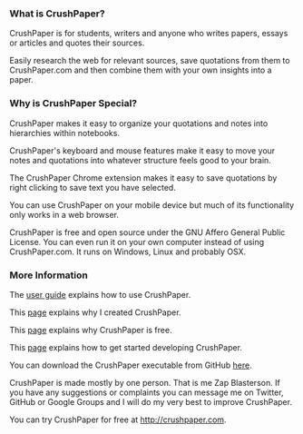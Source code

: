 <!---
Copyright 2015 CrushPaper.com.

This file is part of CrushPaper.

CrushPaper is free software: you can redistribute it and/or modify
it under the terms of version 3 of the GNU Affero General Public
License as published by the Free Software Foundation.

CrushPaper is distributed in the hope that it will be useful,
but WITHOUT ANY WARRANTY; without even the implied warranty of
MERCHANTABILITY or FITNESS FOR A PARTICULAR PURPOSE.  See the
GNU Affero General Public License for more details.

You should have received a copy of the GNU Affero General Public License
along with CrushPaper.  If not, see <http://www.gnu.org/licenses/>.
--->

### What is CrushPaper?
CrushPaper is for students, writers and anyone who writes papers, essays or articles and quotes their sources.

Easily research the web for relevant sources, save quotations from them to CrushPaper.com and then combine them with your own insights into a paper. 

### Why is CrushPaper Special?
CrushPaper makes it easy to organize your quotations and notes into hierarchies within notebooks.

CrushPaper's keyboard and mouse features make it easy to move your notes and quotations into whatever structure feels good to your brain. 

The CrushPaper Chrome extension makes it easy to save quotations by right clicking to save text you have selected.

You can use CrushPaper on your mobile device but much of its functionality only works in a web browser.
  
CrushPaper is free and open source under the GNU Affero General Public License. You can even run it on your own computer instead of using CrushPaper.com. It runs on Windows, Linux and probably OSX.

### More Information
The [user guide](doc/User-Guide.md) explains how to use CrushPaper.

This [page](doc/Why-I-Created-CrushPaper.md) explains why I created CrushPaper.

This [page](doc/Why-CrushPaper-Is-Free.md) explains why CrushPaper is free.

This [page](doc/Get-Started-Coding.md) explains how to get started developing CrushPaper.

You can download the CrushPaper executable from GitHub [here](https://github.com/ZapBlasterson/crushpaper/releases).

CrushPaper is made mostly by one person. That is me Zap Blasterson. If you have any suggestions or complaints you can message me on Twitter, GitHub or Google Groups and I will do my very best to improve CrushPaper.

You can try CrushPaper for free at http://crushpaper.com.
